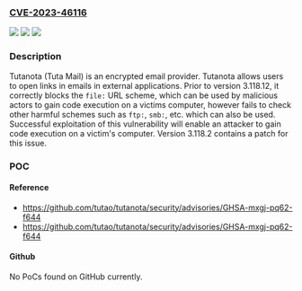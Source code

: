 ### [CVE-2023-46116](https://cve.mitre.org/cgi-bin/cvename.cgi?name=CVE-2023-46116)
![](https://img.shields.io/static/v1?label=Product&message=tutanota&color=blue)
![](https://img.shields.io/static/v1?label=Version&message=%3D%20%3C%203.118.12%20&color=brighgreen)
![](https://img.shields.io/static/v1?label=Vulnerability&message=CWE-20%3A%20Improper%20Input%20Validation&color=brighgreen)

### Description

Tutanota (Tuta Mail) is an encrypted email provider. Tutanota allows users to open links in emails in external applications. Prior to version 3.118.12, it correctly blocks the `file:` URL scheme, which can be used by malicious actors to gain code execution on a victims computer, however fails to check other harmful schemes such as `ftp:`, `smb:`, etc. which can also be used. Successful exploitation of this vulnerability will enable an attacker to gain code execution on a victim's computer. Version 3.118.2 contains a patch for this issue.

### POC

#### Reference
- https://github.com/tutao/tutanota/security/advisories/GHSA-mxgj-pq62-f644
- https://github.com/tutao/tutanota/security/advisories/GHSA-mxgj-pq62-f644

#### Github
No PoCs found on GitHub currently.

